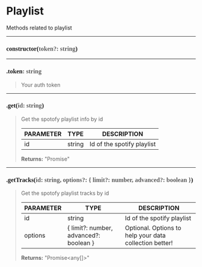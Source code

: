 # Playlist

Methods related to playlist

---
<h3 style="font-family: consolas;" id="constructor">constructor(<font style="opacity: 0.7; font-weight: light;">token?: string</font>)</h3>


---
<h3 style="font-family: consolas;" id="token">.token<font style="opacity: 0.7; font-weight: light;">: string</font></h3>

> Your auth token
> 

---
<h3 style="font-family: consolas;" id="get">.get(<font style="opacity: 0.7; font-weight: light;">id: string</font>)</h3>

> Get the spotofy playlist info by id
> 
> | PARAMETER   | TYPE    | DESCRIPTION    |
> |--------|---------|----------------|
> | id | string | Id of the spotify playlist |
> 
> **Returns:** "Promise<any>"

---
<h3 style="font-family: consolas;" id="gettracks">.getTracks(<font style="opacity: 0.7; font-weight: light;">id: string, options?: { limit?: number, advanced?: boolean }</font>)</h3>

> Get the spotofy playlist tracks by id
> 
> | PARAMETER   | TYPE    | DESCRIPTION    |
> |--------|---------|----------------|
> | id | string | Id of the spotify playlist |
> | options | { limit?: number, advanced?: boolean } | <font style="opacity: 07;">Optional. </font>Options to help your data collection better! |
> 
> **Returns:** "Promise<any[]>"